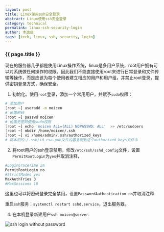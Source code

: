 ```yaml
---
layout: post
title: Linux使用ssh安全登录
abstract: Linux使用ssh安全登录
category: technical
permalink: linux-ssh-security-login
author: 木逸辰
tags: [tech, linux, ssh, security, login]
---
```


### {{ page.title }}

现在的服务器几乎都是使用Linux操作系统，linux是多用户系统，root用户拥有可以对系统做任何操作的权限。因此我们不能直接使用root来进行日常登录和文件传输等操作，而是应该为每个使用者建立相应的用户和用户组，并禁止root登录，提供密钥登录方式，确保安全。

1. 初始化。使用`root`登录，添加一个常用用户，并赋予`sudo`权限：

```bash
# 添加用户
[root ~] useradd -m moicen
# 设置密码
[root ~] passwd moicen
# 设置无密码使用sudo权限
[root ~] echo 'moicen ALL=(ALL) NOPASSWD: ALL'  >> /etc/sudoers
[root ~] mkdir /home/moicen/.ssh
[root ~] vi /home/admin/.ssh/authorized_keys
# 将本机的~/.ssh/id_rsa.pub文件内容复制到这个authorized_keys文件中
```

2. 将root用户的ssh登录禁用，修改`/etc/ssh/sshd_config`文件，设置`PermitRootLogin`为`yes`并取消注释，

```bash
#LoginGraceTime 2m
PermitRootLogin no
#StrictModes yes
MaxAuthTries 3
#MaxSessions 10
```

这里也可以将密码登录完全禁用，设置`PasswordAuthentication no`并取消注释

重启`ssh`服务：`systemctl restart sshd.service`，退出服务器。


4. 在本机登录新建用户`ssh moicen@server`:

![ssh login without password](2019-05-12-moicen-ssh-login.jpg)




